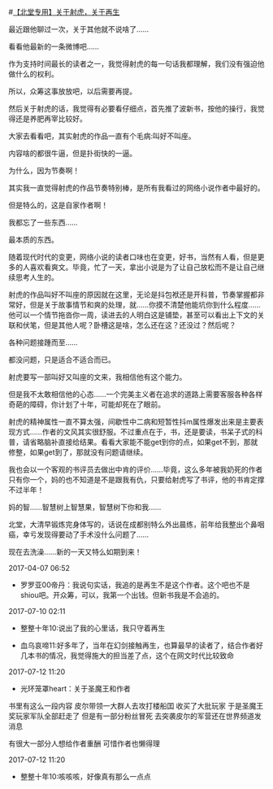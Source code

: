 #[【北堂专用】关于射虎，关于再生](https://tieba.baidu.com/p/5060308150)

最近跟他聊过一次，关于其他就不说啥了……

看看他最新的一条微博吧……

作为支持时间最长的读者之一，我觉得射虎的每一句话我都理解，我们没有强迫他做什么的权利。

所以，众筹这事放放吧，以后需要再提。

然后关于射虎的话，我觉得有必要看仔细点，首先推了波新书，按他的操行，我觉得还是养肥再宰比较好。

大家去看看吧，其实射虎的作品一直有个毛病:叫好不叫座。

内容啥的都很牛逼，但是扑街快的一逼。

为什么，因为节奏啊！

其实我一直觉得射虎的作品节奏特别棒，是所有我看过的网络小说作者中最好的。

但是特么的，这是自家作者啊！

我都忘了一些东西……

最本质的东西。

随着现代时代的变更，网络小说的读者口味也在变更，好书，当然有人看，但是更多的人喜欢看爽文。毕竟，忙了一天，拿出小说是为了让自己放松而不是让自己继续思考人生的。

射虎的作品叫好不叫座的原因就在这里，无论是抖包袱还是开科普，节奏掌握都非常好，但是关于故事情节和爽的处理，就……你摸不清楚他能坑你到什么程度……他可以一个情节拖沓你一周，读进去的人明白这是铺垫，甚至可以看出上下文的关联和伏笔，但是其他人呢？卧槽这是啥，怎么还在这？还没过？然后呢？

各种问题接踵而至……

都没问题，只是适合不适合而已。

射虎要写一部叫好又叫座的文来，我相信他有这个能力。

但是我不太敢相信他的心态……一个完美主义者在追求的道路上需要客服各种各样奇葩的障碍，你计划了十年，可能却死在了眼前。

射虎的精神属性一直不算太强，间歇性中二病和短暂性抖m属性爆发出来是主要表现方式……作者的文风其实很舒服。不过重点在于，书，还是要读，书呆子式的科普，请省略脑补直接给结果。看看大家能不能get到你的点，如果get不到，那就修整，如果get到了，那就没有问题请继续。

我也会以一个客观的书评员去做出中肯的评价……毕竟，这么多年被我奶死的作者只有你一个，妈的也不知道是不是跟我有仇，只要给射虎写了书评，他的书肯定撑不过半年！

妈的智……智慧树上智慧果，智慧树下你和我……

北堂，大清早锻炼完身体写的，话说在成都别特么外出晨练，前年给我整出个鼻咽癌，幸亏发现得要动了手术没什么问题了……

现在去洗澡……新的一天又特么如期到来！



2017-04-07 06:52

* 罗罗亚00帝丹：我说句实话，我追的是再生不是这个作者。这个吧也不是shiou吧。开众筹，可以，我第一个出钱。但新书我是不会追的。



2017-07-10 02:11

* 整整十年10:说出了我的心里话，我只守着再生

* 血乌哀啼11:好多年了，当年在幻剑接触再生，也算最早的读者了，结合作者好几本书的情况，我觉得施大的担当差了点，这个在网文时代比较致命



2017-07-12 11:20

* 光环笼罩heart：关于圣魔王和作者

书里有这么一段内容 皮尔带领一大群人去攻打楼船囯 收买了大批玩家 于是圣魔王奖玩家军队全部赶走了 但是有一部分粉丝冒死 去突袭皮尔的军营还在世界频道发消息

有很大一部分人想给作者重酬 可惜作者也懒得理

2017-07-12 11:20

* 整整十年10:咳咳咳，好像真有那么一点点







